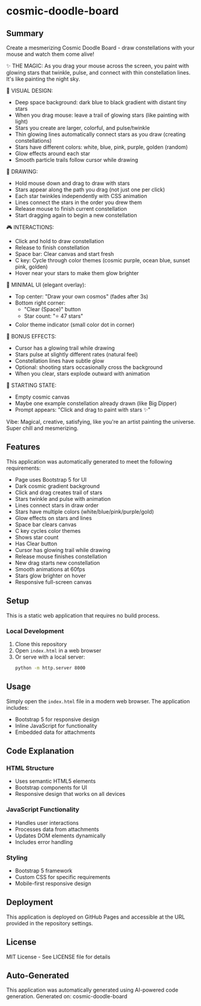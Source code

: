 # cosmic-doodle-board

## Summary

Create a mesmerizing Cosmic Doodle Board - draw constellations with your mouse and watch them come alive!

✨ THE MAGIC:
As you drag your mouse across the screen, you paint with glowing stars that twinkle, pulse, and connect with thin constellation lines. It's like painting the night sky.

🌌 VISUAL DESIGN:
- Deep space background: dark blue to black gradient with distant tiny stars
- When you drag mouse: leave a trail of glowing stars (like painting with light)
- Stars you create are larger, colorful, and pulse/twinkle
- Thin glowing lines automatically connect stars as you draw (creating constellations)
- Stars have different colors: white, blue, pink, purple, golden (random)
- Glow effects around each star
- Smooth particle trails follow cursor while drawing

🎨 DRAWING:
- Hold mouse down and drag to draw with stars
- Stars appear along the path you drag (not just one per click)
- Each star twinkles independently with CSS animation
- Lines connect the stars in the order you drew them
- Release mouse to finish current constellation
- Start dragging again to begin a new constellation

🎮 INTERACTIONS:
- Click and hold to draw constellation
- Release to finish constellation  
- Space bar: Clear canvas and start fresh
- C key: Cycle through color themes (cosmic purple, ocean blue, sunset pink, golden)
- Hover near your stars to make them glow brighter

💫 MINIMAL UI (elegant overlay):
- Top center: "Draw your own cosmos" (fades after 3s)
- Bottom right corner: 
  * "Clear (Space)" button
  * Star count: "⭐ 47 stars"
- Color theme indicator (small color dot in corner)

🎪 BONUS EFFECTS:
- Cursor has a glowing trail while drawing
- Stars pulse at slightly different rates (natural feel)
- Constellation lines have subtle glow
- Optional: shooting stars occasionally cross the background
- When you clear, stars explode outward with animation

🌠 STARTING STATE:
- Empty cosmic canvas
- Maybe one example constellation already drawn (like Big Dipper)
- Prompt appears: "Click and drag to paint with stars ✨"

Vibe: Magical, creative, satisfying, like you're an artist painting the universe. Super chill and mesmerizing.

## Features

This application was automatically generated to meet the following requirements:

- Page uses Bootstrap 5 for UI
- Dark cosmic gradient background
- Click and drag creates trail of stars
- Stars twinkle and pulse with animation
- Lines connect stars in draw order
- Stars have multiple colors (white/blue/pink/purple/gold)
- Glow effects on stars and lines
- Space bar clears canvas
- C key cycles color themes
- Shows star count
- Has Clear button
- Cursor has glowing trail while drawing
- Release mouse finishes constellation
- New drag starts new constellation
- Smooth animations at 60fps
- Stars glow brighter on hover
- Responsive full-screen canvas

## Setup

This is a static web application that requires no build process.

### Local Development

1. Clone this repository
2. Open `index.html` in a web browser
3. Or serve with a local server:
   ```bash
   python -m http.server 8000
   ```


## Usage

Simply open the `index.html` file in a modern web browser. The application includes:
- Bootstrap 5 for responsive design
- Inline JavaScript for functionality
- Embedded data for attachments

## Code Explanation

### HTML Structure
- Uses semantic HTML5 elements
- Bootstrap components for UI
- Responsive design that works on all devices

### JavaScript Functionality
- Handles user interactions
- Processes data from attachments
- Updates DOM elements dynamically
- Includes error handling

### Styling
- Bootstrap 5 framework
- Custom CSS for specific requirements
- Mobile-first responsive design

## Deployment

This application is deployed on GitHub Pages and accessible at the URL provided in the repository settings.

## License

MIT License - See LICENSE file for details

## Auto-Generated

This application was automatically generated using AI-powered code generation.
Generated on: cosmic-doodle-board
